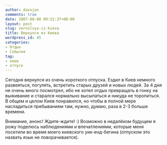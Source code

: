 ```yaml
---
author: davojan
comments: true
date: 2007-08-08 09:52:37+00:00
layout: post
slug: vernulsya-iz-kieva
title: Вернулся из Киева
wordpress_id: 45
categories:
- Отдых
- События
tag:
- киев
- отпуск
---
```


Сегодня вернулся из очень короткого отпуска. Ездил в Киев немного развеяться, погулять, встретить старых друзей и новых людей. За 4 дня не очень много посмотрел, ибо не хотел отдых превращать в гонку на выживание и старался нормально высыпаться и никуда не торопиться.  В общем и целом Киев понравился, но чтобы в полной мере насладиться пребыванием там, нужно, думаю, раза в 2-3 больше времени.

Внимание, анонс! Ждите-ждите! :) Возможно в недалёком будущем я рожу поделюсь наблюдениями и впечатлениями, которые меня посетили во время моего киевского уик-енд-бегина (отпуском это назвать язык не поворачивается).
